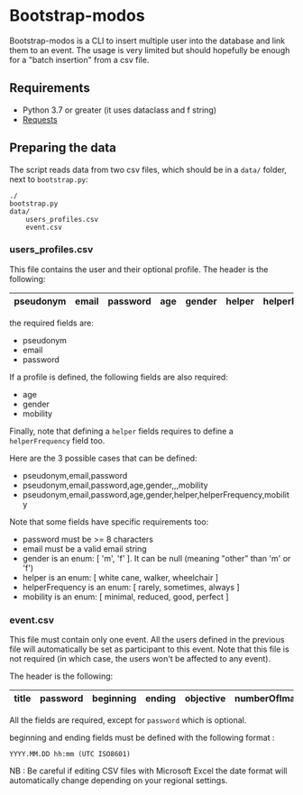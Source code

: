 # Bootstrap-modos

Bootstrap-modos is a CLI to insert multiple user into the database and link
them to an event. The usage is very limited but should hopefully be enough
for a "batch insertion" from a csv file.

## Requirements

- Python 3.7 or greater (it uses dataclass and f string)
- [Requests](https://requests.readthedocs.io/en/master/)

## Preparing the data

The script reads data from two csv files, which should be in a `data/` folder,
next to `bootstrap.py`:

```
./
bootstrap.py
data/
    users_profiles.csv
    event.csv
```

### users_profiles.csv

This file contains the user and their optional profile. The header is the
following:

| pseudonym | email | password | age | gender | helper | helperFrequency | mobility |
|-----------|-------|----------|-----|--------|--------|-----------------|----------|

the required fields are:

- pseudonym
- email
- password

If a profile is defined, the following fields are also required:

- age
- gender
- mobility

Finally, note that defining a `helper` fields requires to define a
`helperFrequency` field too.

Here are the 3 possible cases that can be defined:

- pseudonym,email,password
- pseudonym,email,password,age,gender,,,mobility
- pseudonym,email,password,age,gender,helper,helperFrequency,mobility

Note that some fields have specific requirements too:

- password must be >= 8 characters
- email must be a valid email string
- gender is an enum: [ 'm', 'f' ]. It can be null (meaning "other" than 'm' or 'f')
- helper is an enum: [ white cane, walker, wheelchair ]
- helperFrequency is an enum: [ rarely, sometimes, always ]
- mobility is an enum: [ minimal, reduced, good, perfect ]

### event.csv

This file must contain only one event. All the users defined in the previous
file will automatically be set as participant to this event. Note that this file
is not required (in which case, the users won't be affected to any event).

The header is the following:


| title | password | beginning | ending | objective | numberOfImages |
|-------|----------|-----------|--------|-----------|----------------|

All the fields are required, except for `password` which is optional.

beginning and ending fields must be defined with the following format : 

`YYYY.MM.DD hh:mm (UTC ISO8601)`

NB : Be careful if editing CSV files with Microsoft Excel the date format will automatically change depending on your regional settings. 